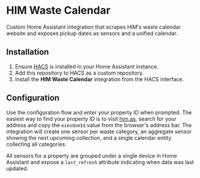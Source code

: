 # HIM Waste Calendar

Custom Home Assistant integration that scrapes HIM's waste calendar website and exposes pickup dates as sensors and a unified calendar.

## Installation

1. Ensure [HACS](https://hacs.xyz/) is installed in your Home Assistant instance.
2. Add this repository to HACS as a custom repository.
3. Install the **HIM Waste Calendar** integration from the HACS interface.

## Configuration

Use the configuration flow and enter your property ID when prompted. The easiest way to find your property ID is to visit [him.as](https://him.as), search for your address and copy the `eiendomId` value from the browser's address bar. The integration will create one sensor per waste category, an aggregate sensor showing the next upcoming collection, and a single calendar entity collecting all categories.

All sensors for a property are grouped under a single device in Home Assistant and expose a `last_refresh` attribute indicating when data was last updated.
